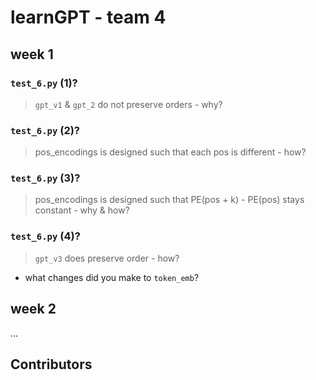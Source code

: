 # learnGPT - team 4

## week 1

### `test_6.py` (1)?

> `gpt_v1` & `gpt_2` do not preserve orders  - why?

### `test_6.py` (2)?

> pos_encodings is designed such that each pos is different - how?

### `test_6.py` (3)?

> pos_encodings is designed such that  PE(pos + k) - PE(pos) stays constant - why & how?


### `test_6.py` (4)?

>  `gpt_v3` does preserve order  - how?

-  what changes did you make to `token_emb`?


## week 2

...

## Contributors



